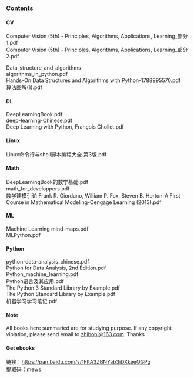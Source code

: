 ### Contents
#### CV
Computer Vision (5th) - Principles, Algorithms, Applications, Learning_部分1.pdf <br>
Computer Vision (5th) - Principles, Algorithms, Applications, Learning_部分2.pdf <br>

Data_structure_and_algorithms <br>
algorithms_in_python.pdf <br>
Hands-On Data Structures and Algorithms with Python-1788995570.pdf <br>
算法图解(1).pdf <br>

#### DL 
DeepLearningBook.pdf <br>
deep-learning-Chinese.pdf <br>
Deep Learning with Python, François Chollet.pdf <br>

#### Linux
Linux命令行与shell脚本编程大全.第3版.pdf <br>

#### Math
DeepLearningBook的数学基础.pdf <br>
math_for_developpers.pdf <br>
数学建模引论 Frank R. Giordano, William P. Fox, Steven B. Horton-A First Course in Mathematical Modeling-Cengage Learning (2013).pdf <br>

#### ML
Machine Learning mind-maps.pdf <br>
MLPython.pdf <br>

#### Python
python-data-analysis_chinese.pdf <br>
Python for Data Analysis, 2nd Edition.pdf <br>
Python_machine_learning.pdf <br>
Python语言及其应用.pdf <br>
The Python 3 Standard Library by Example.pdf <br>
The Python Standard Library by Example.pdf <br>
机器学习学习笔记.pdf <br>

#### Note
All books here summaried are for studying purpose. If any copyright violation, please send email to zhibohi@163.com. Thanks <br>

#### Get ebooks 
链接：https://pan.baidu.com/s/1FltA3ZBNYab3iDXkeeQGPg <br>
提取码：mews <br>
